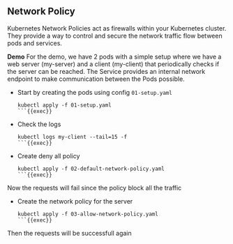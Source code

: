 ## Network Policy

Kubernetes Network Policies act as firewalls within your Kubernetes cluster. They provide a way to control and secure the network traffic flow between pods and services.

**Demo**
For the demo, we have 2 pods with a simple setup where we have a web server (my-server) and a client (my-client) that periodically checks if the server can be reached. The Service provides an internal network endpoint to make communication between the Pods possible.

- Start by creating the pods using config `01-setup.yaml`
	```
	kubectl apply -f 01-setup.yaml
	```{{exec}}

- Check the logs
	```
	kubectl logs my-client --tail=15 -f
	```{{exec}}

- Create deny all policy
	```
	kubectl apply -f 02-default-network-policy.yaml
	```{{exec}}

Now the requests will fail since the policy block all the traffic
- Create the network policy for the server
	```
	kubectl apply -f 03-allow-network-policy.yaml
	```{{exec}}

Then the requests will be successfull again
